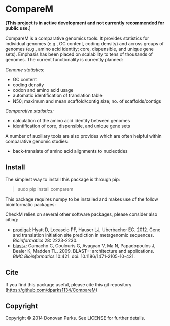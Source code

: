# CompareM

<b>[This project is in active development and not currently recommended for public use.]</b>

CompareM is a comparative genomics tools. It provides statistics for individual genomes (e.g., GC content, coding density) and across groups of genomes (e.g., amino acid identity; core, dispensible, and unique gene sets). Emphasis has been placed on scalability to tens of thousands of genomes. The current functionality is currently planned:

<i>Genome statistics:</i>
* GC content
* coding density
* codon and amino acid usage
* automatic identification of translation table
* N50; maximum and mean scaffold/contig size; no. of scaffolds/contigs

<i>Comparative statistics:</i>
* calculation of the amino acid identity between genomes
* identification of core, dispensible, and unique gene sets

A number of auxillary tools are also provides which are often helpful within comparative genomic studies:
* back-translate of amino acid alignments to nucleotides

## Install

The simplest way to install this package is through pip:
> sudo pip install comparem

This package requires numpy to be installed and makes use of the follow bioinformatic packages:

CheckM relies on several other software packages, please consider also citing:

* [prodigal](http://prodigal.ornl.gov/): Hyatt D, Locascio PF, Hauser LJ, Uberbacher EC. 2012. Gene and translation initiation site prediction in metagenomic sequences. <i>Bioinformatics</i> 28: 2223-2230.
* [blast+](http://blast.ncbi.nlm.nih.gov/Blast.cgi?PAGE_TYPE=BlastDocs&DOC_TYPE=Download): Camacho C, Coulouris G, Avagyan V, Ma N, Papadopoulos J, Bealer K, Madden TL. 2009. BLAST+: architecture and applications. <i>BMC Bioinformatics</i> 10:421: doi: 10.1186/1471-2105-10-421.

## Cite

If you find this package useful, please cite this git repository (https://github.com/dparks1134/CompareM)

## Copyright

Copyright © 2014 Donovan Parks. See LICENSE for further details.

